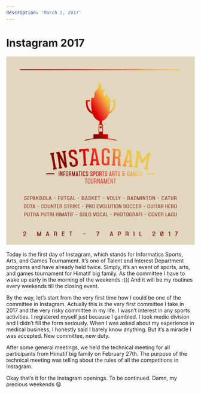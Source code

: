 ```yaml
---
description: 'March 2, 2017'
---
```


# Instagram 2017

![](../../.gitbook/assets/image%20%2816%29.png)

Today is the first day of Instagram, which stands for Informatics Sports, Arts, and Games Tournament. It’s one of Talent and Interest Department programs and have already held twice. Simply, it’s an event of sports, arts, and games tournament for Himatif big family. As the committee I have to wake up early in the morning of the weekends :\(\(\( And it will be my routines every weekends till the closing event.

By the way, let’s start from the very first time how I could be one of the committee in Instagram. Actually this is the very first committee I take in 2017 and the very risky committee in my life. I wasn’t interest in any sports activities. I registered myself just because I gambled. I took medic division and I didn’t fill the form seriously. When I was asked about my experience in medical business, I honestly said I barely know anything. But it’s a miracle I was accepted. New committee, new duty.

After some general meetings, we held the technical meeting for all participants from Himatif big family on February 27th. The purpose of the technical meeting was telling about the rules of all the competitions in Instagram.

Okay that’s it for the Instagram openings. To be continued. Damn, my precious weekends 😩

